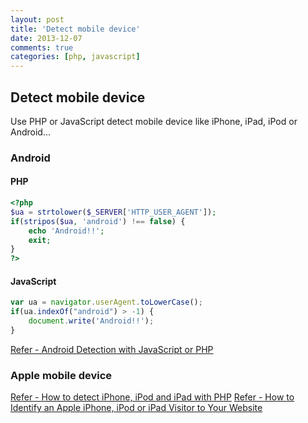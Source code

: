 ```yaml
---
layout: post
title: 'Detect mobile device'
date: 2013-12-07
comments: true
categories: [php, javascript]
---
```

## Detect mobile device

Use PHP or JavaScript detect mobile device like iPhone, iPad, iPod or Android...

### Android

#### PHP

```php
<?php
$ua = strtolower($_SERVER['HTTP_USER_AGENT']);
if(stripos($ua, 'android') !== false) {
    echo 'Android!!';
    exit;
}
?>
```

#### JavaScript

```javascript
var ua = navigator.userAgent.toLowerCase();
if(ua.indexOf("android") > -1) {
    document.write('Android!!');
}
```

[Refer - Android Detection with JavaScript or PHP](http://davidwalsh.name/detect-android)

### Apple mobile device


[Refer - How to detect iPhone, iPod and iPad with PHP](http://php.quicoto.com/how-to-detect-iphone-ipod-and-ipad-with-php/)
[Refer - How to Identify an Apple iPhone, iPod or iPad Visitor to Your Website](http://www.sitepoint.com/identify-apple-iphone-ipod-ipad-visitors/)
